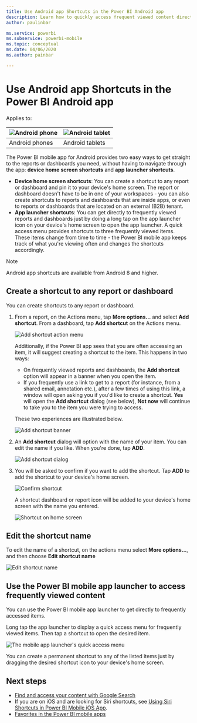 ```yaml
---
title: Use Android app Shortcuts in the Power BI Android app
description: Learn how to quickly access frequent viewed content directly with shortcuts and Google Search.
author: paulinbar

ms.service: powerbi
ms.subservice: powerbi-mobile
ms.topic: conceptual
ms.date: 04/06/2020
ms.author: painbar

---
```

# Use Android app Shortcuts in the Power BI Android app

Applies to:

| ![Android phone](./media/mobile-app-quick-access-shortcuts/android-logo-40-px.png) | ![Android tablet](./media/mobile-app-quick-access-shortcuts/android-logo-40-px.png) |
|:--- |:--- |
| Android phones |Android tablets |

The Power BI mobile app for Android provides two easy ways to get straight to the reports or dashboards you need, without having to navigate through the app: **device home screen shortcuts** and **app launcher shortcuts**.
 * **Device home screen shortcuts**: You can create a shortcut to any report or dashboard and pin it to your device's home screen. The report or dashboard doesn't have to be in one of your workspaces - you can also create shortcuts to reports and dashboards that are inside apps, or even to reports or dashboards that are located on an external (B2B) tenant.
 * **App launcher shortcuts**: You can get directly to frequently viewed reports and dashboards just by doing a long tap on the app launcher icon on your device's home screen to open the app launcher. A quick access menu provides shortcuts to three frequently viewed items. These items change from time to time - the Power BI mobile app keeps track of what you're viewing often and changes the shortcuts accordingly.

 >[!NOTE]
 >Android app shortcuts are available from Android 8 and higher.

## Create a shortcut to any report or dashboard

You can create shortcuts to any report or dashboard.

1. From a report, on the Actions menu, tap **More options...** and select **Add shortcut**. From a dashboard, tap **Add shortcut** on the Actions menu.

   ![Add shortcut action menu](media/mobile-app-quick-access-shortcuts/mobile-add-shortcut-action-menu.png)

   Additionally, if the Power BI app sees that you are often accessing an item, it will suggest creating a shortcut to the item. This happens in two ways:
   * On frequently viewed reports and dashboards, the **Add shortcut** option will appear in a banner when you open the item.
   * If you frequently use a link to get to a report (for instance, from a shared email, annotation etc.), after a few times of using this link, a window will open asking you if you'd like to create a shortcut. **Yes** will open the **Add shortcut** dialog (see below), **Not now** will continue to take you to the item you were trying to access.
   
   These two experiences are illustrated below.

   ![Add shortcut banner](media/mobile-app-quick-access-shortcuts/mobile-add-shortcut-banner.png)

 1. An **Add shortcut** dialog will option with the name of your item. You can edit the name if you like. When you're done, tap **ADD**.

    ![Add shortcut dialog](media/mobile-app-quick-access-shortcuts/mobile-add-shortcut-dialog.png)

1. You will be asked to confirm if you want to add the shortcut. Tap **ADD** to add the shortcut to your device's home screen.

   ![Confirm shortcut](media/mobile-app-quick-access-shortcuts/mobile-confirm-shortcut.png)

   A shortcut dashboard or report icon will be added to your device's home screen with the name you entered.

   ![Shortcut on home screen](media/mobile-app-quick-access-shortcuts/mobile-shortcut-on-home-screen.png)

## Edit the shortcut name

To edit the name of a shortcut, on the actions menu select **More options...**, and then choose **Edit shortcut name**

 ![Edit shortcut name](media/mobile-app-quick-access-shortcuts/mobile-edit-shortcut.png)

## Use the Power BI mobile app launcher to access frequently viewed content

You can use the Power BI mobile app launcher to get directly to frequently accessed items.

Long tap the app launcher to display a quick access menu for frequently viewed items. Then tap a shortcut to open the desired item.

![The mobile app launcher's quick access menu](media/mobile-app-quick-access-shortcuts/mobile-shortcut-from-quick-access-menu.png)

You can create a permanent shortcut to any of the listed items just by dragging the desired shortcut icon to your device's home screen.

## Next steps
* [Find and access your content with Google Search](mobile-app-find-access-google-search.md)
* If you are on iOS and are looking for Siri shortcuts, see [Using Siri Shortcuts in Power BI Mobile iOS App](mobile-apps-ios-siri-shortcuts.md).
* [Favorites in the Power BI mobile apps](mobile-apps-favorites.md)

